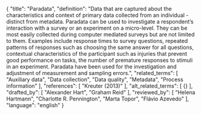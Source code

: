 {
  "title": "Paradata",
  "definition": "Data that are captured about the characteristics and context of primary data collected from an individual - distinct from metadata. Paradata can be used to investigate a respondent’s interaction with a survey or an experiment on a micro-level. They can be most easily collected during computer mediated surveys but are not limited to them. Examples include response times to survey questions, repeated patterns of responses such as choosing the same answer for all questions, contextual characteristics of the participant such as injuries that prevent good performance on tasks, the number of premature responses to stimuli in an experiment. Paradata have been used for the investigation and adjustment of measurement and sampling errors.",
  "related_terms": [
    "Auxiliary data",
    "Data collection",
    "Data quality",
    "Metadata",
    "Process information"
  ],
  "references": [
    "Kreuter (2013)"
  ],
  "alt_related_terms": [
    {}
  ],
  "drafted_by": [
    "Alexander Hart",
    "Graham Reid"
  ],
  "reviewed_by": [
    "Helena Hartmann",
    "Charlotte R. Pennington",
    "Marta Topor",
    "Flávio Azevedo"
  ],
  "language": "english"
}
